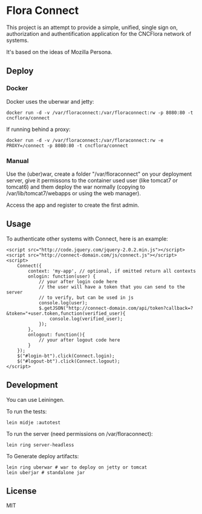 # Flora Connect

This project is an attempt to provide a simple, unified, single sign on, authorization and authentification application for the CNCFlora network of systems.

It's based on the ideas of Mozilla Persona.

## Deploy

### Docker

Docker uses the uberwar and jetty:

    docker run -d -v /var/floraconnect:/var/floraconnect:rw -p 8080:80 -t cncflora/connect 

If running behind a proxy:

    docker run -d -v /var/floraconnect:/var/floraconnect:rw -e PROXY=/connect -p 8080:80 -t cncflora/connect 

### Manual

Use the (uber)war, create a folder "/var/floraconnect" on your deployment server, give it permissons to the container used user (like tomcat7 or tomcat6) and them deploy the war normally (copying to /var/lib/tomcat7/webapps or using the web manager).

Access the app and register to create the first admin.

## Usage

To authenticate other systems with Connect, here is an example:

    <script src="http://code.jquery.com/jquery-2.0.2.min.js"></script>
    <script src="http://connect-domain.com/js/connect.js"></script>
    <script>
        Connect({
            context: 'my-app', // optional, if omitted return all contexts
            onlogin: function(user) {
                // your after login code here
                // the user will have a token that you can send to the server
                // to verify, but can be used in js
                console.log(user);
                $.getJSON("http://connect-domain.com/api/token?callback=?&token="+user.token,function(verified_user){
                    console.log(verified_user);
                });
            },
            onlogout: function(){
                // your after logout code here
            }
        });
        $("#login-bt").click(Connect.login);
        $("#logout-bt").click(Connect.logout);
    </script>

## Development

You can use Leiningen.

To run the tests:

    lein midje :autotest

To run the server (need permissions on /var/floraconnect):

    lein ring server-headless

To Generate deploy artifacts:

    lein ring uberwar # war to deploy on jetty or tomcat
    lein uberjar # standalone jar

## License

MIT

